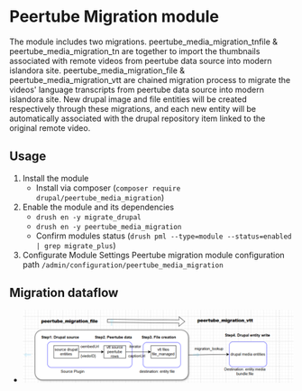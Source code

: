 # Peertube Migration module

The module includes two migrations. peertube\_media\_migration\_tnfile & peertube\_media\_migration\_tn are together to import the thumbnails associated with remote videos from peertube data source into modern islandora site. peertube\_media\_migration\_file & peertube\_media\_migration\_vtt are chained migration process to migrate the videos' language transcripts from peertube data source into modern islandora site. New drupal image and file entities will be created respectively through these migrations, and each new entity will be automatically associated with the drupal repository item linked to the original remote video.
## Usage
1. Install the module
    - Install via composer (`composer require drupal/peertube_media_migration`)
2. Enable the module and its dependencies
    -   `drush en -y migrate_drupal`
    -   `drush en -y peertube_media_migration`
    -   Confirm modules status (`drush pml --type=module --status=enabled | grep migrate_plus`)
3. Configurate Module Settings
   Peertube migration module configuration path `/admin/configuration/peertube_media_migration`

## Migration dataflow
   -  ![Vtt migration dataflow](dataflow/vtt-migration-dataflow.png)
